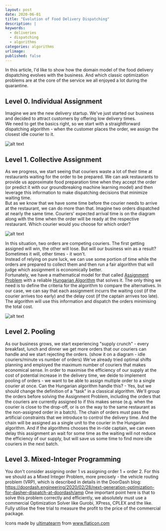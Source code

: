 ```yaml
---
layout: post
date: 2020-06-01
title: "Evolution of Food Delivery Dispatching"
description: |
keywords:
  - deliveries
  - dispatching
  - algorithms
categories: algorithms
urlimage: 
published: false
---
```


In this article, I'd like to show how the domain model of the food delivery dispatching evolves with the business. And which classic optimization problems are at the core of the service we all enjoyed a lot during the quarantine.  

<!--more-->

## Level 0. Individual Assignment

Imagine we are the new delivery startup. We've just started our business and decided to attract customers by offering low delivery times.  
We need to get the basics right, so we start with a straightforward dispatching algorithm - when the customer places the order, we assign the closest idle courier to it.

![alt text](https://ilyazinkovich-blog-images.s3.eu-central-1.amazonaws.com/2020-06-07-deliveries-dispatching-evolution/level-0.svg?style=centered "Level 0")

## Level 1. Collective Assignment

As we progress, we start seeing that couriers waste a lot of their time at restaurants waiting for the order to be prepared. We can ask restaurants to provide us approximate food preparation time when they accept the order (or predict it with our groundbreaking machine learning model) and then leverage this information to make dispatching decisions that minimize waiting time.  
But as we know that we have some time before the courier needs to arrive at the restaurant, we can do more than that. Imagine two orders dispatched at nearly the same time. Couriers' expected arrival time is on the diagram along with the time when the order will be ready at the respective restaurant. Which courier would you choose for which order?  

![alt text](https://ilyazinkovich-blog-images.s3.eu-central-1.amazonaws.com/2020-06-07-deliveries-dispatching-evolution/concurrent-dispatch.svg?style=centered "Concurrent Dispatch")

In this situation, two orders are competing couriers. The first getting assigned will win, the other will lose. But will our business win as a result? Sometimes it will, other times - it won't.  
Instead of relying on pure luck, we can use some portion of time while the orders are prepared to collect them and then run a fair algorithm that will judge which assignment is economically better.  
Fortunately, we have a mathematical model for that called [Assignment Problem](https://en.wikipedia.org/wiki/Assignment_problem) with a reliable [Hungarian Algorithm](https://en.wikipedia.org/wiki/Hungarian_algorithm) that solves it. The only thing we need is to define the criteria for the algorithm to compare the alternatives. In our case, we can say that each assignment incurrs the waiting cost (if the courier arrives too early) and the delay cost (if the captain arrives too late). The algorithm will use this information and dispatch the orders minimising the total cost.  

![alt text](https://ilyazinkovich-blog-images.s3.eu-central-1.amazonaws.com/2020-06-07-deliveries-dispatching-evolution/assignment-problem.svg?style=centered "Assignment Problem")

## Level 2. Pooling

As our business grows, we start experiencing "supply crunch" - every breakfast, lunch and dinner we get more orders that our couriers can handle and we start rejecting the orders. (show it on a diagram - idle couriers/minute vs number of orders) We've already tried optimal shifts planning and employed the maximum number of couriers that makes economical sense. In order to maximise the efficiency of our supply at the cost of potential increase in the delivery time, we deide to implement pooling of orders - we want to be able to assign multiple order to a single courier at once.
Can the Hungarian algorithm handle this? - Yes, but we should change the definition of a "task" in a classical algorithm.
We'll group the orders before solving the Assignment Problem, including the orders that the couriers are currently assigned to if this makes sense (e.g. when the courier is close to the drop-off, or is on the way to the same restaurant as the non-assigned order in a batch). The chain of orders must pass the artificial constraints that we introduce to control the delivery time. And the chain will be assigned as a single unit to the courier in the Hungarian algorithm.
And if the algorithms chooses the in-ride captain, we can even delay this assignment an wait for some time as the waiting will not reduce the efficiency of our supply, but will save us some time to find more idle couriers in the next batch.

## Level 3. Mixed-Integer Programming

You don't consider assigning order 1 vs assigning order 1 + order 2.
For this we should as a Mixed Integer Problem, more precisely - the vehicle routing problem (VRP), which is described in details in the DoorDash blog: https://doordash.engineering/2020/02/28/next-generation-optimization-for-dasher-dispatch-at-doordash/amp
One important point here is that to solve this problem correctly and efficiently, we absolutely must use a commercial Optimization Solver like Gurobi, XPress, CPLEX and the like. Fully utilise the free trial to measure the profit to the price of the commercial package.

Icons made by <a href="https://www.flaticon.com/authors/ultimatearm" title="ultimatearm">ultimatearm</a> from <a href="https://www.flaticon.com/" title="Flaticon"> www.flaticon.com</a>